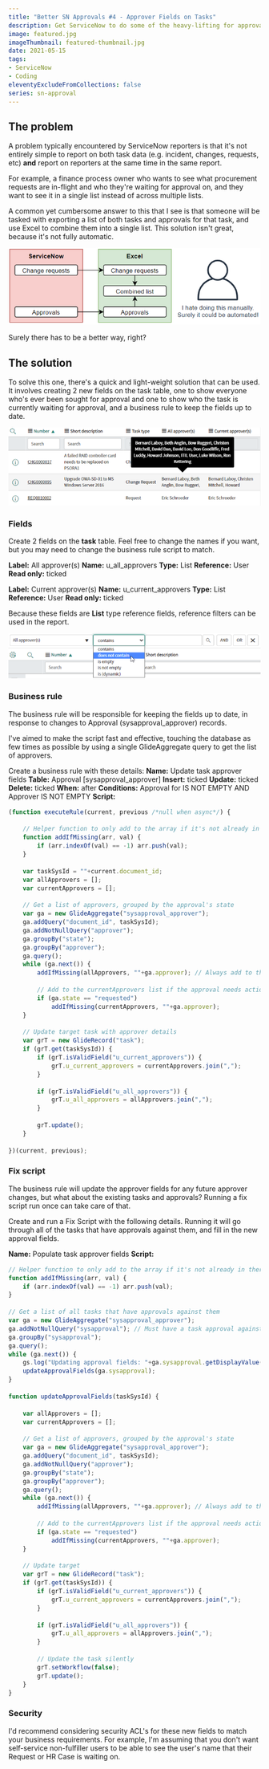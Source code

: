```yaml
---
title: "Better SN Approvals #4 - Approver Fields on Tasks"
description: Get ServiceNow to do some of the heavy-lifting for approval reports, by summarising approvers on the task.
image: featured.jpg
imageThumbnail: featured-thumbnail.jpg
date: 2021-05-15
tags:
- ServiceNow
- Coding
eleventyExcludeFromCollections: false
series: sn-approval
---
```


## The problem
A problem typically encountered by ServiceNow reporters is that it's not entirely simple to report on both task data (e.g. incident, changes, requests, etc) **and** report on reporters at the same time in the same report.

For example, a finance process owner who wants to see what procurement requests are in-flight and who they're waiting for approval on, and they want to see it in a single list instead of across multiple lists.

A common yet cumbersome answer to this that I see is that someone will be tasked with exporting a list of both tasks and approvals for that task, and use Excel to combine them into a single list. This solution isn't great, because it's not fully automatic.

[![Excel exporting and merging](excel-export-process.png)](excel-export-process.png)

Surely there has to be a better way, right?

## The solution
To solve this one, there's a quick and light-weight solution that can be used. It involves creating 2 new fields on the task table, one to show everyone who's ever been sought for approval and one to show who the task is currently waiting for approval, and a business rule to keep the fields up to date.

[![Approver fields on task](approver-fields.png)](approver-fields.png)

### Fields
Create 2 fields on the **task** table. Feel free to change the names if you want, but you may need to change the business rule script to match.

**Label:** All approver(s)
**Name:** u_all_approvers
**Type:** List
**Reference:** User
**Read only:** ticked

**Label:** Current approver(s)
**Name:** u_current_approvers
**Type:** List
**Reference:** User
**Read only:** ticked

Because these fields are **List** type reference fields, reference filters can be used in the report.

[![List search](list-search.png)](list-search.png)

### Business rule
The business rule will be responsible for keeping the fields up to date, in response to changes to Approval (sysapproval_approver) records.

I've aimed to make the script fast and effective, touching the database as few times as possible by using a single GlideAggregate query to get the list of approvers.

Create a business rule with these details:
**Name:** Update task approver fields
**Table:** Approval [sysapproval_approver]
**Insert:** ticked
**Update:** ticked
**Delete:** ticked
**When:** after
**Conditions:** Approval for IS NOT EMPTY AND Approver IS NOT EMPTY
**Script:**

```js
(function executeRule(current, previous /*null when async*/) {

    // Helper function to only add to the array if it's not already in there.
    function addIfMissing(arr, val) {
        if (arr.indexOf(val) == -1) arr.push(val);
    }

    var taskSysId = ""+current.document_id;
	var allApprovers = [];
	var currentApprovers = [];
	
	// Get a list of approvers, grouped by the approval's state
	var ga = new GlideAggregate("sysapproval_approver");
	ga.addQuery("document_id", taskSysId);
	ga.addNotNullQuery("approver");
	ga.groupBy("state");
	ga.groupBy("approver");
	ga.query();
	while (ga.next()) {
        addIfMissing(allApprovers, ""+ga.approver); // Always add to the allApprovers list

        // Add to the currentApprovers list if the approval needs actioning
        if (ga.state == "requested") 
            addIfMissing(currentApprovers, ""+ga.approver); 
	}
	
	// Update target task with approver details
	var grT = new GlideRecord("task");
	if (grT.get(taskSysId)) {
		if (grT.isValidField("u_current_approvers")) {
			grT.u_current_approvers = currentApprovers.join(",");
		}
		
		if (grT.isValidField("u_all_approvers")) {
			grT.u_all_approvers = allApprovers.join(",");
		}
		
		grT.update();
	}

})(current, previous);
```

### Fix script
The business rule will update the approver fields for any future approver changes, but what about the existing tasks and approvals? Running a fix script run once can take care of that.

Create and run a Fix Script with the following details. Running it will go through all of the tasks that have approvals against them, and fill in the new approval fields.

**Name:** Populate task approver fields
**Script:**
```js
// Helper function to only add to the array if it's not already in there.
function addIfMissing(arr, val) {
    if (arr.indexOf(val) == -1) arr.push(val);
}

// Get a list of all tasks that have approvals against them
var ga = new GlideAggregate("sysapproval_approver");
ga.addNotNullQuery("sysapproval"); // Must have a task approval against it
ga.groupBy("sysapproval");
ga.query();
while (ga.next()) {
    gs.log("Updating approval fields: "+ga.sysapproval.getDisplayValue()+" ("+ga.sysapproval+")");
    updateApprovalFields(ga.sysapproval);
}

function updateApprovalFields(taskSysId) {

	var allApprovers = [];
	var currentApprovers = [];
	
	// Get a list of approvers, grouped by the approval's state
	var ga = new GlideAggregate("sysapproval_approver");
	ga.addQuery("document_id", taskSysId);
	ga.addNotNullQuery("approver");
	ga.groupBy("state");
	ga.groupBy("approver");
	ga.query();
	while (ga.next()) {
        addIfMissing(allApprovers, ""+ga.approver); // Always add to the allApprovers list

        // Add to the currentApprovers list if the approval needs actioning
        if (ga.state == "requested") 
            addIfMissing(currentApprovers, ""+ga.approver); 
	}
	
	// Update target
	var grT = new GlideRecord("task");
	if (grT.get(taskSysId)) {
		if (grT.isValidField("u_current_approvers")) {
			grT.u_current_approvers = currentApprovers.join(",");
		}
		
		if (grT.isValidField("u_all_approvers")) {
			grT.u_all_approvers = allApprovers.join(",");
		}
		
		// Update the task silently
		grT.setWorkflow(false);
		grT.update();
	}
}
```

### Security
I'd recommend considering security ACL's for these new fields to match your business requirements. For example, I'm assuming that you don't want self-service non-fulfiller users to be able to see the user's name that their Request or HR Case is waiting on. 
